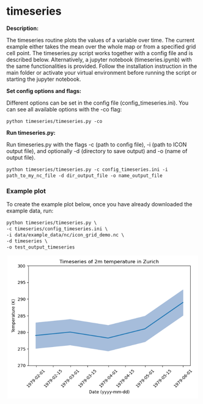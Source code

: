 # timeseries
**Description:**

The timeseries routine plots the values of a variable over time. The current example either takes the mean over the whole map or from a specified grid cell point. The timeseries.py script works together with a config file and is described below. Alternatively, a jupyter notebook (timeseries.ipynb) with the same functionalities is provided. Follow the installation instruction in the main folder or activate your virtual environment before running the script or starting the jupyter notebook.

**Set config options and flags:**

Different options can be set in the config file (config_timeseries.ini). You can see all available options with the -co flag:

    python timeseries/timeseries.py -co

**Run timeseries.py:**

Run timeseries.py with the flags -c (path to config file), -i (path to ICON output file),
and optionally -d (directory to save output) and -o (name of output file).

    python timeseries/timeseries.py -c config_timeseries.ini -i path_to_my_nc_file -d dir_output_file -o name_output_file


### Example plot

To create the example plot below, once you have already downloaded the example data, run:

    python timeseries/timeseries.py \
    -c timeseries/config_timeseries.ini \
    -i data/example_data/nc/icon_grid_demo.nc \
    -d timeseries \
    -o test_output_timeseries

<p align="center">
<img src=timeseries_example.png width="500"/>
</p>
